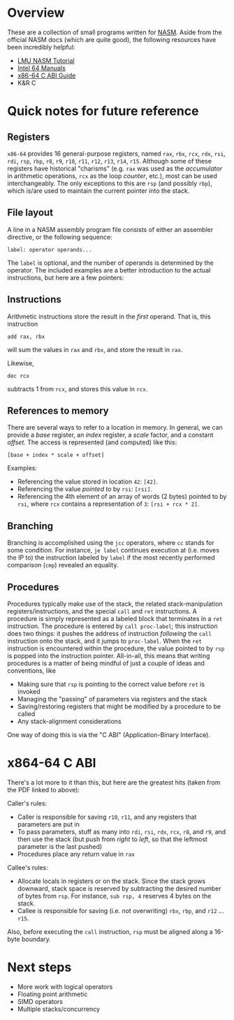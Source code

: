 # Overview

These are a collection of small programs written for
[NASM](https://www.nasm.us/xdoc/2.15.05/html/nasmdoc0.html). Aside from
the official NASM docs (which are quite good), the following resources
have been incredibly helpful:

-   [LMU NASM Tutorial](https://cs.lmu.edu/~ray/notes/nasmtutorial/)
-   [Intel 64 Manuals](https://software.intel.com/content/www/us/en/develop/download/intel-64-and-ia-32-architectures-sdm-combined-volumes-1-2a-2b-2c-2d-3a-3b-3c-3d-and-4.html)
-   [x86-64 C ABI Guide](https://aaronbloomfield.github.io/pdr/book/x86-64bit-ccc-chapter.pdf)
-   K&R C

# Quick notes for future reference

## Registers

`x86-64` provides 16 general-purpose registers, named `rax`, `rbx`,
`rcx`, `rdx`, `rsi`, `rdi`, `rsp`, `rbp`, `r8`, `r9`, `r10`, `r11`,
`r12`, `r13`, `r14`, `r15`.
Although some of these registers have historical "charisms" (e.g. `rax`
was used as the _accumulator_ in arithmetic operations, `rcx` as the
loop _counter_, etc.), most can be used interchangeably. The only
exceptions to this are `rsp` (and possibly `rbp`), which is/are used to
maintain the current pointer into the stack.

## File layout

A line in a NASM assembly program file consists of either an assembler
directive, or the following sequence:

```
label: operator operands...
```

The `label` is optional, and the number of operands is determined by
the operator. The included examples are a better introduction to the
actual instructions, but here are a few pointers:

## Instructions

Arithmetic instructions store the result in the _first_ operand. That
is, this instruction

```
add rax, rbx
```

will sum the values in `rax` and `rbx`, and store the result in `rax`.

Likewise,

```
dec rcx
```

subtracts 1 from `rcx`, and stores this value in `rcx`.

## References to memory

There are several ways to refer to a location in memory. In general, we
can provide a _base_ register, an _index_ register, a _scale_ factor,
and a constant _offset_. The access is represented (and computed) like
this:

```
[base + index * scale + offset]
```

Examples:

-   Referencing the value stored in location `42`: `[42]`.
-   Referencing the value _pointed to_ by `rsi`: `[rsi]`.
-   Referencing the 4th element of an array of words (2 bytes) pointed to
    by `rsi`, where `rcx` contains a representation of `3`: `[rsi + rcx * 2]`.

## Branching

Branching is accomplished using the `jcc` operators, where `cc`
stands for some condition. For instance, `je label` continues execution
at (i.e. moves the IP to) the instruction labeled by `label` if the
most recently performed comparison (`cmp`) revealed an equality.

## Procedures

Procedures typically make use of the stack, the related stack-manipulation
registers/instructions, and the special `call` and `ret` instructions.
A procedure is simply represented as a labeled block that terminates in
a `ret` instruction. The procedure is entered by `call proc-label`; this
instruction does two things: it pushes the address of instruction
_following_ the `call` instruction onto the stack, and it jumps to
`proc-label`. When the `ret` instruction is encountered within the
procedure, the value pointed to by `rsp` is popped into the instruction
pointer. All-in-all, this means that writing procedures is a matter of
being mindful of just a couple of ideas and conventions, like

-   Making sure that `rsp` is pointing to the correct value before `ret`
    is invoked
-   Managing the "passing" of parameters via registers and the stack
-   Saving/restoring registers that might be modified by a procedure to be
    called
-   Any stack-alignment considerations

One way of doing this is via the "C ABI" (Application-Binary Interface).

# x864-64 C ABI

There's a lot more to it than this, but here are the greatest hits
(taken from the PDF linked to above):

Caller's rules:

-   Caller is responsible for saving `r10`, `r11`, and any registers that
    parameters are put in
-   To pass parameters, stuff as many into `rdi`, `rsi`, `rdx`, `rcx`,
    `r8`, and `r9`, and then use the stack (but push from _right_ to
    _left_, so that the leftmost parameter is the last pushed)
-   Procedures place any return value in `rax`

Callee's rules:

-   Allocate locals in registers or on the stack. Since the stack grows
    downward, stack space is reserved by subtracting the desired number
    of bytes from `rsp`. For instance, `sub rsp, 4` reserves 4 bytes on
    the stack.
-   Callee is responsible for saving (i.e. not overwriting) `rbx`, `rbp`,
    and `r12` ... `r15`.

Also, before executing the `call` instruction, `rsp` must be aligned
along a 16-byte boundary.

# Next steps

-   More work with logical operators
-   Floating point arithmetic
-   SIMD operators
-   Multiple stacks/concurrency
